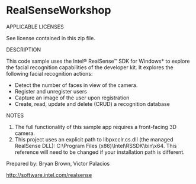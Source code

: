 # RealSenseWorkshop

APPLICABLE LICENSES

See license contained in this zip file.

DESCRIPTION

This code sample uses the Intel® RealSense™ SDK for Windows* to explore the facial recognition capabilities of the developer kit. It explores the following facial recognition actions:

* Detect the number of faces in view of the camera.
* Register and unregister users
* Capture an image of the user upon registration
* Create, read, update and delete (CRUD) a recognition database

NOTES

1. The full functionality of this sample app requires a front-facing 3D camera.
2. This project uses an explicit path to libpxcclr.cs.dll (the managed RealSense DLL): C:\Program Files (x86)\Intel\RSSDK\bin\x64. This reference will need to be changed if your installation path is different.

Prepared by: Bryan Brown, Victor Palacios

http://software.intel.com/realsense
